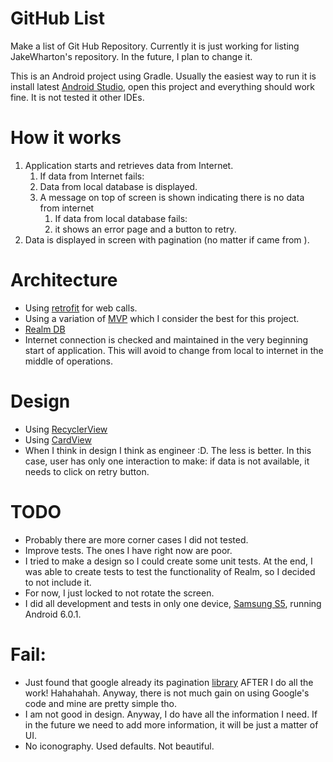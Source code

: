 # GitHub List 

Make a list of Git Hub Repository. Currently it is just working for listing JakeWharton's repository. In the future, I plan to change it. 

This is an Android project using Gradle. Usually the easiest way to run it is install latest [Android Studio](https://developer.android.com/studio/index.html), open this project and everything should work fine. It is not tested it other IDEs.

# How it works

1. Application starts and retrieves data from Internet.
   1. If data from Internet fails:
   1. Data from local database is displayed.
   1. A message on top of screen is shown indicating there is no data from internet
      1. If data from local database fails:
      1. it shows an error page and a button to retry. 
1. Data is displayed in screen with pagination (no matter if came from ).

# Architecture

* Using [retrofit](http://square.github.io/retrofit/) for web calls.
* Using a variation of [MVP](https://en.wikipedia.org/wiki/Model%E2%80%93view%E2%80%93presenter) which I consider the best for this project.
* [Realm DB](https://blog.realm.io/realm-for-android/?)
* Internet connection is checked and maintained in the very beginning start of application. This will avoid to change from local to internet in the middle of operations.

# Design

* Using [RecyclerView](https://developer.android.com/reference/android/support/v7/widget/RecyclerView.html)
* Using [CardView](https://developer.android.com/training/material/lists-cards.html)
* When I think in design I think as engineer :D. The less is better. In this case, user has only one interaction to make: if data is not available, it needs to click on retry button.

# TODO

* Probably there are more corner cases I did not tested.
* Improve tests. The ones I have right now are poor.
* I tried to make a design so I could create some unit tests. At the end, I was able to create tests to test the functionality of Realm, so I decided to not include it.
* For now, I just locked to not rotate the screen. 
* I did all development and tests in only one device, [Samsung S5](https://www.phonearena.com/phones/Samsung-Galaxy-S5_id8202), running Android 6.0.1.

# Fail:

* Just found that google already its pagination [library](https://developer.android.com/topic/libraries/architecture/paging.html) AFTER I do all the work! Hahahahah. Anyway, there is not much gain on using Google's code and mine are pretty simple tho.
* I am not good in design. Anyway, I do have all the information I need. If in the future we need to add more information, it will be just a matter of UI.
* No iconography. Used defaults. Not beautiful.